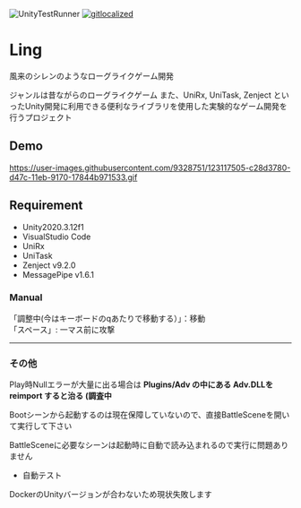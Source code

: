 ![UnityTestRunner](https://github.com/SakaToshi/Ling/workflows/UnityTestRunner/badge.svg?branch=master)
[![gitlocalized ](https://gitlocalize.com/repo/6223/en/badge.svg)](https://gitlocalize.com/repo/6223/en?utm_source=badge)

# Ling
風来のシレンのようなローグライクゲーム開発

ジャンルは昔ながらのローグライクゲーム
また、UniRx, UniTask, Zenject といったUnity開発に利用できる便利なライブラリを使用した実験的なゲーム開発を行うプロジェクト

## Demo
https://user-images.githubusercontent.com/9328751/123117505-c28d3780-d47c-11eb-9170-17844b971533.gif

## Requirement

* Unity2020.3.12f1
* VisualStudio Code
* UniRx
* UniTask
* Zenject v9.2.0
* MessagePipe v1.6.1

### Manual
「調整中(今はキーボードのqあたりで移動する）」：移動<br>
「スペース」: 一マス前に攻撃

-----
### その他
Play時Nullエラーが大量に出る場合は
**Plugins/Adv の中にある Adv.DLLを reimport すると治る (調査中**

Bootシーンから起動するのは現在保障していないので、直接BattleSceneを開いて実行して下さい

BattleSceneに必要なシーンは起動時に自動で読み込まれるので実行に問題ありません


- 自動テスト

DockerのUnityバージョンが合わないため現状失敗します


